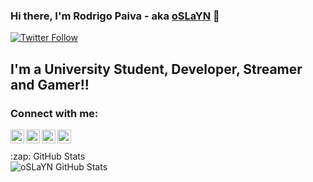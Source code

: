 ### Hi there, I'm Rodrigo Paiva - aka [oSLaYN][website] 👋 

[![Twitter Follow](https://img.shields.io/twitter/follow/call_me_paiva?color=1DA1F2&logo=twitter&style=for-the-badge)](https://twitter.com/intent/follow?original_referer=https%3A%2F%2Fgithub.com%2Fcall_me_paiva&screen_name=call_me_paiva)

## I'm a University Student, Developer, Streamer and Gamer!!

### Connect with me:

[<img align="left" alt="oSLaYN YouTube" width="22px" src="https://cdn.jsdelivr.net/npm/simple-icons@v3/icons/youtube.svg" />][youtube]
[<img align="left" alt="oSLaYN Twitter" width="22px" src="https://cdn.jsdelivr.net/npm/simple-icons@v3/icons/twitter.svg" />][twitter]
[<img align="left" alt="oSLaYN Instagram" width="22px" src="https://cdn.jsdelivr.net/npm/simple-icons@v3/icons/instagram.svg" />][instagram]
[<img align="left" alt="oSLaYN Twitch" width="22px" src="https://cdn.jsdelivr.net/npm/simple-icons@v3/icons/twitch.svg" />][twitch]

<br />

<br />

<summary>:zap: GitHub Stats</summary>

<img align="left" alt="oSLaYN GitHub Stats" src="https://github-readme-stats.vercel.app/api?username=oSLaYN&show_icons=true&hide_border=true" />

[twitter]: https://twitter.com/call_me_paiva
[youtube]: https://youtube.com/c/SLaYN_YT
[instagram]: https://instagram.com/rodrigopaiva.03
[twitch]: https://twitch.tv/oSLaYN
[website]: https://slayn.pt
